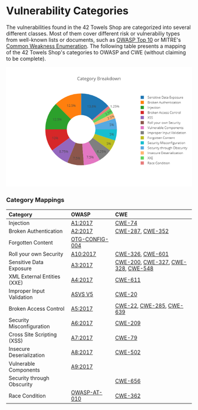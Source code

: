 # Vulnerability Categories

The vulnerabilities found in the 42 Towels Shop are categorized into
several different classes. Most of them cover different risk or
vulnerabiliy types from well-known lists or documents, such as
[OWASP Top 10](https://www.owasp.org/index.php/Category:OWASP_Top_Ten_Project)
or MITRE's [Common Weakness Enumeration](https://cwe.mitre.org/). The
following table presents a mapping of the 42 Towels Shop's categories to
OWASP and CWE (without claiming to be complete).

![Category breakdown](img/categories.png)

### Category Mappings

| Category                    | OWASP                                                                                                                                      | CWE                                                                                                                                                                                                                                            |
|:----------------------------|:-------------------------------------------------------------------------------------------------------------------------------------------|:-----------------------------------------------------------------------------------------------------------------------------------------------------------------------------------------------------------------------------------------------|
| Injection                   | [A1:2017](https://www.owasp.org/index.php/Top_10-2017_A1-Injection)                                                                        | [CWE-74](https://cwe.mitre.org/data/definitions/74.html)                                                                                                                                                                                       |
| Broken Authentication       | [A2:2017](https://www.owasp.org/index.php/Top_10-2017_A2-Broken_Authentication)                                                            | [CWE-287](https://cwe.mitre.org/data/definitions/287.html), [CWE-352](https://cwe.mitre.org/data/definitions/352.html)                                                                                                                         |
| Forgotten Content           | [OTG-CONFIG-004](https://www.owasp.org/index.php/Review_Old,_Backup_and_Unreferenced_Files_for_Sensitive_Information_%28OTG-CONFIG-004%29) |                                                                                                                                                                                                                                                |
| Roll your own Security      | [A10:2017](https://www.owasp.org/index.php/Top_10-2017_A10-Insufficient_Logging%26Monitoring)                                              | [CWE-326](https://cwe.mitre.org/data/definitions/326.html), [CWE-601](https://cwe.mitre.org/data/definitions/601.html)                                                                                                                         |
| Sensitive Data Exposure     | [A3:2017](https://www.owasp.org/index.php/Top_10-2017_A3-Sensitive_Data_Exposure)                                                          | [CWE-200](https://cwe.mitre.org/data/definitions/200.html), [CWE-327](https://cwe.mitre.org/data/definitions/327.html), [CWE-328](https://cwe.mitre.org/data/definitions/328.html), [CWE-548](https://cwe.mitre.org/data/definitions/548.html) |
| XML External Entities (XXE) | [A4:2017](https://www.owasp.org/index.php/Top_10-2017_A4-XML_External_Entities_%28XXE%29)                                                  | [CWE-611](https://cwe.mitre.org/data/definitions/611.html)                                                                                                                                                                                     |
| Improper Input Validation   | [ASVS V5](https://www.owasp.org/index.php/ASVS_V5_Input_validation_and_output_encoding)                                                    | [CWE-20](https://cwe.mitre.org/data/definitions/20.html)                                                                                                                                                                                       |
| Broken Access Control       | [A5:2017](https://www.owasp.org/index.php/Top_10-2017_A5-Broken_Access_Control)                                                            | [CWE-22](https://cwe.mitre.org/data/definitions/22.html), [CWE-285](https://cwe.mitre.org/data/definitions/285.html), [CWE-639](https://cwe.mitre.org/data/definitions/639.html)                                                               |
| Security Misconfiguration   | [A6:2017](https://www.owasp.org/index.php/Top_10-2017_A6-Security_Misconfiguration)                                                        | [CWE-209](https://cwe.mitre.org/data/definitions/928.html)                                                                                                                                                                                     |
| Cross Site Scripting (XSS)  | [A7:2017](https://www.owasp.org/index.php/Top_10-2017_A7-Cross-Site_Scripting_%28XSS%29)                                                   | [CWE-79](https://cwe.mitre.org/data/definitions/79.html)                                                                                                                                                                                       |
| Insecure Deserialization    | [A8:2017](https://www.owasp.org/index.php/Top_10-2017_A8-Insecure_Deserialization)                                                         | [CWE-502](https://cwe.mitre.org/data/definitions/502.html)                                                                                                                                                                                     |
| Vulnerable Components       | [A9:2017](https://www.owasp.org/index.php/Top_10-2017_A9-Using_Components_with_Known_Vulnerabilities)                                      |                                                                                                                                                                                                                                                |
| Security through Obscurity  |                                                                                                                                            | [CWE-656](https://cwe.mitre.org/data/definitions/656.html)                                                                                                                                                                                     |
| Race Condition              | [OWASP-AT-010](https://www.owasp.org/index.php/Testing_for_Race_Conditions_(OWASP-AT-010))                                                 | [CWE-362](http://cwe.mitre.org/data/definitions/362.html)                                                                                                                                                                                      |
